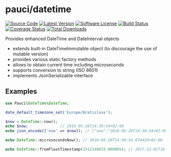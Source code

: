 # pauci/datetime

[![Source Code][badge-source]][source]
[![Latest Version][badge-release]][release]
[![Software License][badge-license]][license]
[![Build Status][badge-build]][build]
[![Coverage Status][badge-coverage]][coverage]
[![Total Downloads][badge-downloads]][downloads]

Provides enhanced DateTime and DateInterval objects
- extends built-in DateTimeImmutable object (to discourage the use of mutable version)
- provides various static factory methods
- allows to obtain current time including microseconds
- supports conversion to string (ISO 8601)
- implements JsonSerializable interface

## Examples

```php
use Pauci\DateTime\DateTime;

date_default_timezone_set('Europe/Bratislava');

$now = DateTime::now();
echo $now;              // 2016-05-20T14:30:54+02:00
echo json_encode(['now' => $now]); // {"now":"2016-05-20T14:30:54+02:00"}

echo DateTime::microsecondsNow(); // 2016-05-20T14:30:54.074420+02:00

echo DateTime::fromFloatTimestamp(1512148033.000005); // 2017-12-01T18:07:13.000005+01:00
```



[badge-source]: https://img.shields.io/badge/source-pauci/datetime-blue.svg?style=flat-square
[badge-release]: https://img.shields.io/packagist/v/pauci/datetime.svg?style=flat-square
[badge-license]: https://img.shields.io/badge/license-MIT-brightgreen.svg?style=flat-square
[badge-build]: https://img.shields.io/github/workflow/status/pauci/datetime/Continuous%20Integration?style=flat-square
[badge-coverage]: https://img.shields.io/codecov/c/github/pauci/datetime?style=flat-square&token=KmPSlqBuuG
[badge-downloads]: https://img.shields.io/packagist/dt/pauci/datetime.svg?style=flat-square

[source]: https://github.com/pauci/datetime
[release]: https://packagist.org/packages/pauci/datetime
[license]: https://github.com/pauci/datetime/blob/master/LICENSE
[build]: https://github.com/pauci/datetime/actions?query=workflow%3A%22Continuous+Integration%22
[coverage]: https://codecov.io/gh/pauci/datetime
[downloads]: https://packagist.org/packages/pauci/datetime
